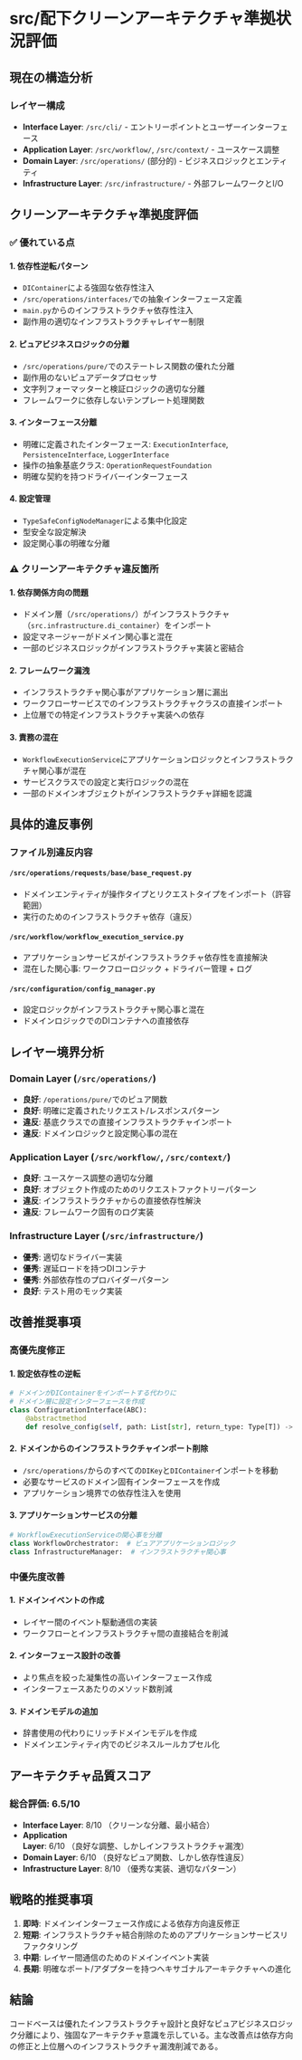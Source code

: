 # src/配下クリーンアーキテクチャ準拠状況評価

## **現在の構造分析**

### **レイヤー構成**
- **Interface Layer**: `/src/cli/` - エントリーポイントとユーザーインターフェース
- **Application Layer**: `/src/workflow/`, `/src/context/` - ユースケース調整
- **Domain Layer**: `/src/operations/` (部分的) - ビジネスロジックとエンティティ
- **Infrastructure Layer**: `/src/infrastructure/` - 外部フレームワークとI/O

## **クリーンアーキテクチャ準拠度評価**

### **✅ 優れている点**

#### **1. 依存性逆転パターン**
- `DIContainer`による強固な依存性注入
- `/src/operations/interfaces/`での抽象インターフェース定義
- `main.py`からのインフラストラクチャ依存性注入
- 副作用の適切なインフラストラクチャレイヤー制限

#### **2. ピュアビジネスロジックの分離**
- `/src/operations/pure/`でのステートレス関数の優れた分離
- 副作用のないピュアデータプロセッサ
- 文字列フォーマッターと検証ロジックの適切な分離
- フレームワークに依存しないテンプレート処理関数

#### **3. インターフェース分離**
- 明確に定義されたインターフェース: `ExecutionInterface`, `PersistenceInterface`, `LoggerInterface`
- 操作の抽象基底クラス: `OperationRequestFoundation`
- 明確な契約を持つドライバーインターフェース

#### **4. 設定管理**
- `TypeSafeConfigNodeManager`による集中化設定
- 型安全な設定解決
- 設定関心事の明確な分離

### **⚠️ クリーンアーキテクチャ違反箇所**

#### **1. 依存関係方向の問題**
- ドメイン層（`/src/operations/`）がインフラストラクチャ（`src.infrastructure.di_container`）をインポート
- 設定マネージャーがドメイン関心事と混在
- 一部のビジネスロジックがインフラストラクチャ実装と密結合

#### **2. フレームワーク漏洩**
- インフラストラクチャ関心事がアプリケーション層に漏出
- ワークフローサービスでのインフラストラクチャクラスの直接インポート
- 上位層での特定インフラストラクチャ実装への依存

#### **3. 責務の混在**
- `WorkflowExecutionService`にアプリケーションロジックとインフラストラクチャ関心事が混在
- サービスクラスでの設定と実行ロジックの混在
- 一部のドメインオブジェクトがインフラストラクチャ詳細を認識

## **具体的違反事例**

### **ファイル別違反内容**

#### **`/src/operations/requests/base/base_request.py`**
- ドメインエンティティが操作タイプとリクエストタイプをインポート（許容範囲）
- 実行のためのインフラストラクチャ依存（違反）

#### **`/src/workflow/workflow_execution_service.py`**
- アプリケーションサービスがインフラストラクチャ依存性を直接解決
- 混在した関心事: ワークフローロジック + ドライバー管理 + ログ

#### **`/src/configuration/config_manager.py`**
- 設定ロジックがインフラストラクチャ関心事と混在
- ドメインロジックでのDIコンテナへの直接依存

## **レイヤー境界分析**

### **Domain Layer** (`/src/operations/`)
- **良好**: `/operations/pure/`でのピュア関数
- **良好**: 明確に定義されたリクエスト/レスポンスパターン
- **違反**: 基底クラスでの直接インフラストラクチャインポート
- **違反**: ドメインロジックと設定関心事の混在

### **Application Layer** (`/src/workflow/`, `/src/context/`)
- **良好**: ユースケース調整の適切な分離
- **良好**: オブジェクト作成のためのリクエストファクトリーパターン
- **違反**: インフラストラクチャからの直接依存性解決
- **違反**: フレームワーク固有のログ実装

### **Infrastructure Layer** (`/src/infrastructure/`)
- **優秀**: 適切なドライバー実装
- **優秀**: 遅延ロードを持つDIコンテナ
- **優秀**: 外部依存性のプロバイダーパターン
- **良好**: テスト用のモック実装

## **改善推奨事項**

### **高優先度修正**

#### **1. 設定依存性の逆転**
```python
# ドメインがDIContainerをインポートする代わりに
# ドメイン層に設定インターフェースを作成
class ConfigurationInterface(ABC):
    @abstractmethod
    def resolve_config(self, path: List[str], return_type: Type[T]) -> T
```

#### **2. ドメインからのインフラストラクチャインポート削除**
- `/src/operations/`からのすべての`DIKey`と`DIContainer`インポートを移動
- 必要なサービスのドメイン固有インターフェースを作成
- アプリケーション境界での依存性注入を使用

#### **3. アプリケーションサービスの分離**
```python
# WorkflowExecutionServiceの関心事を分離
class WorkflowOrchestrator:  # ピュアアプリケーションロジック
class InfrastructureManager:  # インフラストラクチャ関心事
```

### **中優先度改善**

#### **1. ドメインイベントの作成**
- レイヤー間のイベント駆動通信の実装
- ワークフローとインフラストラクチャ間の直接結合を削減

#### **2. インターフェース設計の改善**
- より焦点を絞った凝集性の高いインターフェース作成
- インターフェースあたりのメソッド数削減

#### **3. ドメインモデルの追加**
- 辞書使用の代わりにリッチドメインモデルを作成
- ドメインエンティティ内でのビジネスルールカプセル化

## **アーキテクチャ品質スコア**

### **総合評価: 6.5/10**

- **Interface Layer**: 8/10 （クリーンな分離、最小結合）
- **Application Layer**: 6/10 （良好な調整、しかしインフラストラクチャ漏洩）
- **Domain Layer**: 6/10 （良好なピュア関数、しかし依存性違反）
- **Infrastructure Layer**: 8/10 （優秀な実装、適切なパターン）

## **戦略的推奨事項**

1. **即時**: ドメインインターフェース作成による依存方向違反修正
2. **短期**: インフラストラクチャ結合削除のためのアプリケーションサービスリファクタリング
3. **中期**: レイヤー間通信のためのドメインイベント実装
4. **長期**: 明確なポート/アダプターを持つヘキサゴナルアーキテクチャへの進化

## **結論**

コードベースは優れたインフラストラクチャ設計と良好なピュアビジネスロジック分離により、強固なアーキテクチャ意識を示している。主な改善点は依存方向の修正と上位層へのインフラストラクチャ漏洩削減である。